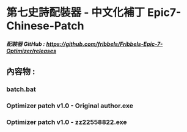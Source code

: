 # 第七史詩配裝器 - 中文化補丁 Epic7-Chinese-Patch

##### 配裝器 GitHub : https://github.com/fribbels/Fribbels-Epic-7-Optimizer/releases

## 內容物 :
### batch.bat

### Optimizer patch v1.0 - Original author.exe

### Optimizer patch v1.0 - zz22558822.exe
